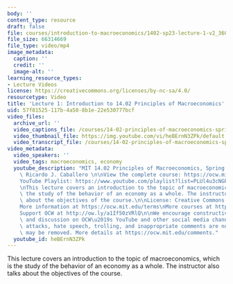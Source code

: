 ```yaml
---
body: ''
content_type: resource
draft: false
file: courses/introduction-to-macroeconomics/1402-sp23-lecture-1-v2_360p_16_9.mp4
file_size: 66314669
file_type: video/mp4
image_metadata:
  caption: ''
  credit: ''
  image-alt: ''
learning_resource_types:
- Lecture Videos
license: https://creativecommons.org/licenses/by-nc-sa/4.0/
resourcetype: Video
title: 'Lecture 1: Introduction to 14.02 Principles of Macroeconomics'
uid: 57f81525-117b-4a58-8b1e-22e530777bcf
video_files:
  archive_url: ''
  video_captions_file: /courses/14-02-principles-of-macroeconomics-spring-2023/1zBfWYDTb6TlxnUezDwGOJ1I9mpt6z6y7_transcript.webvtt
  video_thumbnail_file: https://img.youtube.com/vi/heBErnN3ZPk/default.jpg
  video_transcript_file: /courses/14-02-principles-of-macroeconomics-spring-2023/1zBfWYDTb6TlxnUezDwGOJ1I9mpt6z6y7_transcript.pdf
video_metadata:
  video_speakers: ''
  video_tags: macroeconomics, economy
  youtube_description: "MIT 14.02 Principles of Macroeconomics, Spring 2023\nInstructor:\
    \ Ricardo J. Caballero \n\nView the complete course: https://ocw.mit.edu/courses/14-02-principles-of-macroeconomics-spring-2023/\n\
    YouTube Playlist: https://www.youtube.com/playlist?list=PLUl4u3cNGP62EXoZ4B3_Ob7lRRwpGQxkb\n\
    \nThis lecture covers an introduction to the topic of macroeconomics, which is\
    \ the study of the behavior of an economy as a whole. The instructor also talks\
    \ about the objectives of the course.\n\nLicense: Creative Commons BY-NC-SA\n\
    More information at https://ocw.mit.edu/terms\nMore courses at https://ocw.mit.edu\n\
    Support OCW at http://ow.ly/a1If50zVRlQ\n\nWe encourage constructive comments\
    \ and discussion on OCW\u2019s YouTube and other social media channels. Personal\
    \ attacks, hate speech, trolling, and inappropriate comments are not allowed and\
    \ may be removed. More details at https://ocw.mit.edu/comments."
  youtube_id: heBErnN3ZPk
---
```

This lecture covers an introduction to the topic of macroeconomics, which is the study of the behavior of an economy as a whole. The instructor also talks about the objectives of the course.